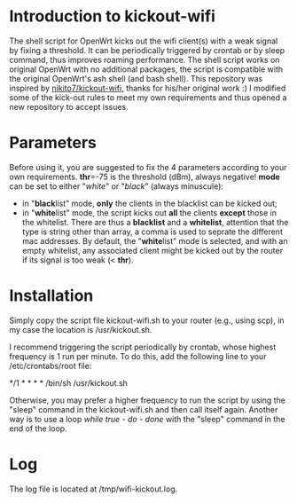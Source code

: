# Introduction to kickout-wifi
The shell script for OpenWrt kicks out the wifi client(s) with a weak signal by fixing a threshold.
It can be periodically triggered by crontab or by sleep command, thus improves roaming performance.
The shell script works on original OpenWrt with no additional packages, the script is compatible with the original OpenWrt's ash shell (and bash shell).
This repository was inspired by [nikito7/kickout-wifi](https://github.com/nikito7/kickout-wifi), thanks for his/her original work :)
I modified some of the kick-out rules to meet my own requirements and thus opened a new repository to accept issues.

# Parameters
Before using it, you are suggested to fix the 4 parameters according to your own requirements.
**thr**=-75 is the threshold (dBm), always negative!
**mode** can be set to either "*white*" or "*black*" (always minuscule):
 - in "**black**list" mode, **only** the clients in the blacklist can be kicked out;
 - in "**white**list" mode, the script kicks out **all** the clients **except** those in the whitelist.
There are thus a **blacklist** and a **whitelist**, attention that the type is string other than array, a comma is used to seprate the different mac addresses.
By default, the "**white**list" mode is selected, and with an empty whitelist, any associated client might be kicked out by the router if its signal is too weak (< **thr**).

# Installation
Simply copy the script file kickout-wifi.sh to your router (e.g., using scp), in my case the location is /usr/kickout.sh.

I recommend triggering the script periodically by crontab, whose highest frequency is 1 run per minute. To do this, add the following line to your /etc/crontabs/root file:

*/1 * * * * /bin/sh /usr/kickout.sh

Otherwise, you may prefer a higher frequency to run the script by using the "sleep" command in the kickout-wifi.sh and then call itself again. Another way is to use a loop *while *true* - do - done* with the "sleep" command in the end of the loop.

# Log
The log file is located at /tmp/wifi-kickout.log.

